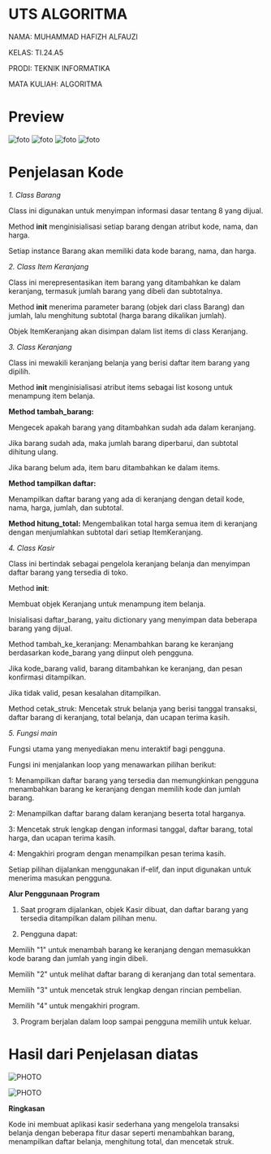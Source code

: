 # __UTS ALGORITMA__

NAMA: MUHAMMAD HAFIZH ALFAUZI

KELAS: TI.24.A5

PRODI: TEKNIK INFORMATIKA

MATA KULIAH: ALGORITMA 


# Preview

![foto](https://github.com/Moviezal/ALGORITMA-/blob/312c29c62953f9fa8605b58cc8eaa626cd9fd0e6/1.jpeg)
![foto](https://github.com/Moviezal/ALGORITMA-/blob/312c29c62953f9fa8605b58cc8eaa626cd9fd0e6/2.jpeg)
![foto](https://github.com/Moviezal/ALGORITMA-/blob/312c29c62953f9fa8605b58cc8eaa626cd9fd0e6/3.jpeg)
![foto](https://github.com/Moviezal/ALGORITMA-/blob/312c29c62953f9fa8605b58cc8eaa626cd9fd0e6/4.jpeg)


# __Penjelasan Kode__

_1. Class Barang_

Class ini digunakan untuk menyimpan informasi dasar tentang 8 yang dijual.

Method __init__ menginisialisasi setiap barang dengan atribut kode, nama, dan harga.

Setiap instance Barang akan memiliki data kode barang, nama, dan harga.


_2. Class Item Keranjang_

Class ini merepresentasikan item barang yang ditambahkan ke dalam keranjang, termasuk jumlah barang yang dibeli dan subtotalnya.

Method __init__ menerima parameter barang (objek dari class Barang) dan jumlah, lalu menghitung subtotal (harga barang dikalikan jumlah).

Objek ItemKeranjang akan disimpan dalam list items di class Keranjang.


_3. Class Keranjang_

Class ini mewakili keranjang belanja yang berisi daftar item barang yang dipilih.

Method __init__ menginisialisasi atribut items sebagai list kosong untuk menampung item belanja.

__Method tambah_barang:__

Mengecek apakah barang yang ditambahkan sudah ada dalam keranjang.

Jika barang sudah ada, maka jumlah barang diperbarui, dan subtotal dihitung ulang.

Jika barang belum ada, item baru ditambahkan ke dalam items.


__Method tampilkan daftar:__

Menampilkan daftar barang yang ada di keranjang dengan detail kode, nama, harga, jumlah, dan subtotal.

__Method hitung_total:__
Mengembalikan total harga semua item di keranjang dengan menjumlahkan subtotal dari setiap ItemKeranjang.


_4. Class Kasir_

Class ini bertindak sebagai pengelola keranjang belanja dan menyimpan daftar barang yang tersedia di toko.

Method __init__:

Membuat objek Keranjang untuk menampung item belanja.

Inisialisasi daftar_barang, yaitu dictionary yang menyimpan data beberapa barang yang dijual.


Method tambah_ke_keranjang: Menambahkan barang ke keranjang berdasarkan kode_barang yang diinput oleh pengguna.

Jika kode_barang valid, barang ditambahkan ke keranjang, dan pesan konfirmasi ditampilkan.

Jika tidak valid, pesan kesalahan ditampilkan.


Method cetak_struk: Mencetak struk belanja yang berisi tanggal transaksi, daftar barang di keranjang, total belanja, dan ucapan terima kasih.


_5. Fungsi main_

Fungsi utama yang menyediakan menu interaktif bagi pengguna.

Fungsi ini menjalankan loop yang menawarkan pilihan berikut:

1: Menampilkan daftar barang yang tersedia dan memungkinkan pengguna menambahkan barang ke keranjang dengan memilih kode dan jumlah barang.

2: Menampilkan daftar barang dalam keranjang beserta total harganya.

3: Mencetak struk lengkap dengan informasi tanggal, daftar barang, total harga, dan ucapan terima kasih.

4: Mengakhiri program dengan menampilkan pesan terima kasih.


Setiap pilihan dijalankan menggunakan if-elif, dan input digunakan untuk menerima masukan pengguna.


__Alur Penggunaan Program__

1. Saat program dijalankan, objek Kasir dibuat, dan daftar barang yang tersedia ditampilkan dalam pilihan menu.


2. Pengguna dapat:

Memilih "1" untuk menambah barang ke keranjang dengan memasukkan kode barang dan jumlah yang ingin dibeli.

Memilih "2" untuk melihat daftar barang di keranjang dan total sementara.

Memilih "3" untuk mencetak struk lengkap dengan rincian pembelian.

Memilih "4" untuk mengakhiri program.



3. Program berjalan dalam loop sampai pengguna memilih untuk keluar.

# Hasil dari Penjelasan diatas

![PHOTO](https://github.com/Moviezal/ALGORITMA-/blob/33618fe6e12b698e028db450f4ee9c4b69360280/Hasil%201.jpeg)

![PHOTO](https://github.com/Moviezal/ALGORITMA-/blob/33618fe6e12b698e028db450f4ee9c4b69360280/Hasil%202.jpeg)

__Ringkasan__

Kode ini membuat aplikasi kasir sederhana yang mengelola transaksi belanja dengan beberapa fitur dasar seperti menambahkan barang, menampilkan daftar belanja, menghitung total, dan mencetak struk.
